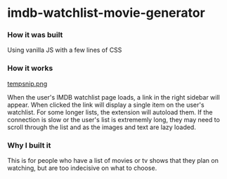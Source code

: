 # imdb-watchlist-movie-generator

### How it was built
Using vanilla JS with a few lines of CSS

### How it works
[tempsnip.png](https://postimg.cc/f3TZmNLd)

When the user's IMDB watchlist page loads, a link in the right sidebar will appear. When clicked the link will display a single item on the user's watchlist.
For some longer lists, the extension will autoload them. If the connection is slow or the user's list is extrememly long, they may need to scroll through the list and as the images and text are lazy loaded.


### Why I built it
This is for people who have a list of movies or tv shows that they plan on watching, but are too indecisive on what to choose.
